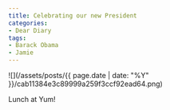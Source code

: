 ```yaml
---
title: Celebrating our new President
categories:
- Dear Diary
tags:
- Barack Obama
- Jamie
---
```


![](/assets/posts/{{ page.date | date: "%Y" }}/cab11384e3c89999a259f3ccf92ead64.png)
  



Lunch at Yum!
